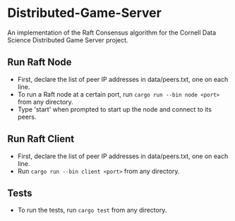 # Distributed-Game-Server

An implementation of the Raft Consensus algorithm for the Cornell Data Science Distributed Game Server project.

## Run Raft Node

- First, declare the list of peer IP addresses in data/peers.txt, one on each line.
- To run a Raft node at a certain port, run `cargo run --bin node <port>` from any directory.
- Type 'start' when prompted to start up the node and connect to its peers.

## Run Raft Client

- First, declare the list of peer IP addresses in data/peers.txt, one on each line.
- Run `cargo run --bin client <port>` from any directory.

## Tests

- To run the tests, run `cargo test` from any directory.
